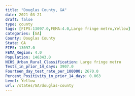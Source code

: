 ```yaml
---
title: "Douglas County, GA"
date: 2021-03-21
draft: false
type: county
tags: [FIPS:13097.0,FEMA:4.0,Large fringe metro,Yellow]
categories: [GA]
County: Douglas County
State: GA
FIPS: 13097.0
FEMA_Region: 4.0
Population: 146343.0
NCHS_Urban_Rural_Classification: Large fringe metro
Tests_in_prior_14_days: 3907.0
Fourteen_day_test_rate_per_100000: 2670.0
Percent_Positivity_in_prior_14_days: 0.063
Level: Yellow
url: /states/GA/douglas-county
---
```



